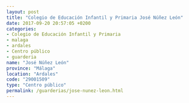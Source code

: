 ```yaml
---
layout: post
title: "Colegio de Educación Infantil y Primaria José Núñez León"
date: 2017-09-20 20:57:05 +0200
categories:
- Colegio de Educación Infantil y Primaria
- malaga
- ardales
- Centro público
- guarderia
name: "José Núñez León"
province: "Málaga"
location: "Ardales"
code: "29001509"
type: "Centro público"
permalink: /guarderias/jose-nunez-leon.html
---
```

